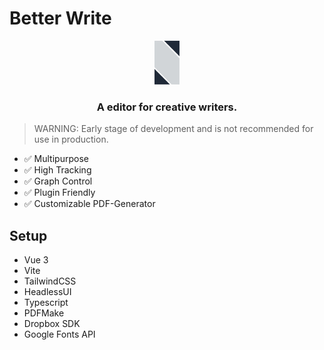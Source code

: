 # Better Write

<p align="center">
  <a href="https://better-write.vercel.app/">
    <img src="./.github/logo.png" alt="Logo" width="8%">
  </a>

  <h3 align="center">A editor for creative writers.</h3>
</p>

> WARNING: Early stage of development and is not recommended for use in production.

- ✅ Multipurpose
- ✅ High Tracking
- ✅ Graph Control
- ✅ Plugin Friendly
- ✅ Customizable PDF-Generator

## Setup

- Vue 3
- Vite
- TailwindCSS
- HeadlessUI
- Typescript
- PDFMake
- Dropbox SDK
- Google Fonts API
